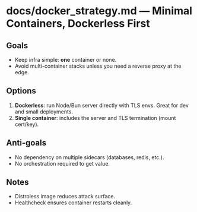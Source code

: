 # docs/docker_strategy.md — Minimal Containers, Dockerless First

## Goals
- Keep infra simple: **one** container or none.
- Avoid multi-container stacks unless you need a reverse proxy at the edge.

## Options
1) **Dockerless**: run Node/Bun server directly with TLS envs. Great for dev and small deployments.
2) **Single container**: includes the server and TLS termination (mount cert/key).

## Anti-goals
- No dependency on multiple sidecars (databases, redis, etc.).
- No orchestration required to get value.

## Notes
- Distroless image reduces attack surface.
- Healthcheck ensures container restarts cleanly.
